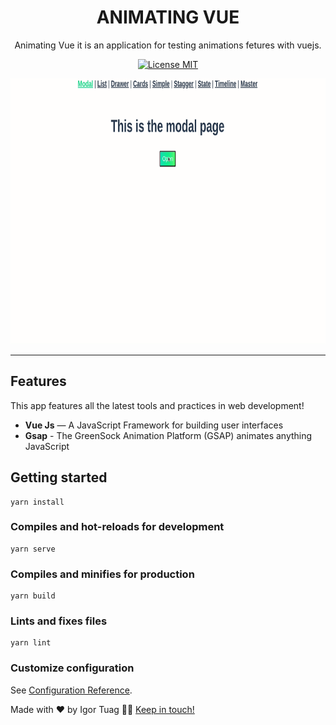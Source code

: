 <h1 align="center">
ANIMATING VUE
</h1>

<p align="center">Animating Vue it is an application for testing animations fetures with vuejs. </p>

<p align="center">
  <a href="https://opensource.org/licenses/MIT">
    <img src="https://img.shields.io/badge/License-MIT-blue.svg" alt="License MIT">
  </a>
</p>

[//]: #

<div>
  <p align="center">
  <img src="./.github/demo.gif" alt="demo" height="425">
   </p>
</div>

<hr />

## Features

This app features all the latest tools and practices in web development!

- **Vue Js** — A JavaScript Framework for building user interfaces
- **Gsap** - The GreenSock Animation Platform (GSAP) animates anything JavaScript

## Getting started

```
yarn install
```

### Compiles and hot-reloads for development

```
yarn serve
```

### Compiles and minifies for production

```
yarn build
```

### Lints and fixes files

```
yarn lint
```

### Customize configuration

See [Configuration Reference](https://cli.vuejs.org/config/).

Made with ❤️ by Igor Tuag 👋🏽 [Keep in touch!](https://www.linkedin.com/in/igortuag/)
